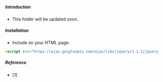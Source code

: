 ##### Introduction
- This folder will be updated soon. 

##### Installation
- Include on your HTML page:
```html
<script src="https://ajax.googleapis.com/ajax/libs/jquery/3.1.1/jquery.min.js"></script>
```

##### Reference
- [1]